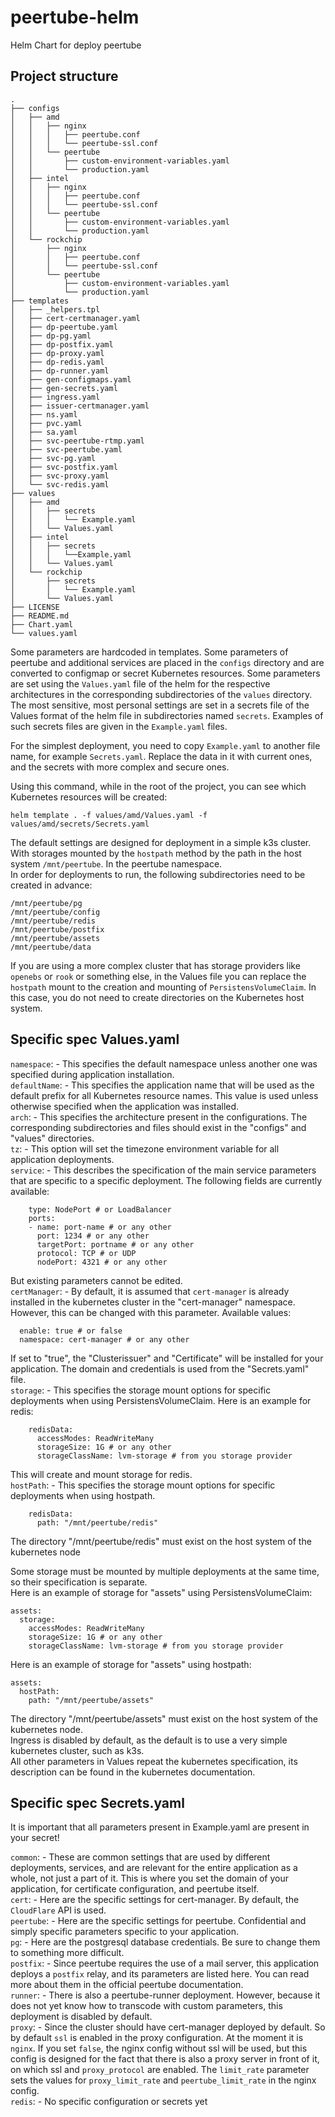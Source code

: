 # peertube-helm
Helm Chart for deploy peertube

## Project structure
```
.
├── configs
│   ├── amd
│   │   ├── nginx
│   │   │   ├── peertube.conf
│   │   │   └── peertube-ssl.conf
│   │   └── peertube
│   │       ├── custom-environment-variables.yaml
│   │       └── production.yaml
│   ├── intel
│   │   ├── nginx
│   │   │   ├── peertube.conf
│   │   │   └── peertube-ssl.conf
│   │   └── peertube
│   │       ├── custom-environment-variables.yaml
│   │       └── production.yaml
│   └── rockchip
│       ├── nginx
│       │   ├── peertube.conf
│       │   └── peertube-ssl.conf
│       └── peertube
│           ├── custom-environment-variables.yaml
│           └── production.yaml
├── templates
│   ├── _helpers.tpl
│   ├── cert-certmanager.yaml
│   ├── dp-peertube.yaml
│   ├── dp-pg.yaml
│   ├── dp-postfix.yaml
│   ├── dp-proxy.yaml
│   ├── dp-redis.yaml
│   ├── dp-runner.yaml
│   ├── gen-configmaps.yaml
│   ├── gen-secrets.yaml
│   ├── ingress.yaml
│   ├── issuer-certmanager.yaml
│   ├── ns.yaml
│   ├── pvc.yaml
│   ├── sa.yaml
│   ├── svc-peertube-rtmp.yaml
│   ├── svc-peertube.yaml
│   ├── svc-pg.yaml
│   ├── svc-postfix.yaml
│   ├── svc-proxy.yaml
│   └── svc-redis.yaml
├── values
│   ├── amd
│   │   ├── secrets
│   │   │   └── Example.yaml
│   │   └── Values.yaml
│   ├── intel
│   │   ├── secrets
│   │   │   └──Example.yaml
│   │   └── Values.yaml
│   └── rockchip
│       ├── secrets
│       │   └── Example.yaml
│       └── Values.yaml
├── LICENSE
├── README.md
├── Chart.yaml
└── values.yaml
```

Some parameters are hardcoded in templates. Some parameters of peertube and additional services are placed in the `configs` directory and are converted to configmap or secret Kubernetes resources. Some parameters are set using the `Values.yaml` ​​file of the helm for the respective architectures in the corresponding subdirectories of the `values` directory. The most sensitive, most personal settings are set in a secrets file of the Values format of the helm file in subdirectories named `secrets`. Examples of such secrets files are given in the `Example.yaml` files.

For the simplest deployment, you need to copy `Example.yaml` to another file name, for example `Secrets.yaml`. Replace the data in it with current ones, and the secrets with more complex and secure ones.

Using this command, while in the root of the project, you can see which Kubernetes resources will be created:
```
helm template . -f values/amd/Values.yaml -f values/amd/secrets/Secrets.yaml
```
The default settings are designed for deployment in a simple k3s cluster. With storages mounted by the `hostpath` method by the path in the host system `/mnt/peertube`. In the peertube namespace.\
In order for deployments to run, the following subdirectories need to be created in advance:
```
/mnt/peertube/pg
/mnt/peertube/config
/mnt/peertube/redis
/mnt/peertube/postfix
/mnt/peertube/assets
/mnt/peertube/data
```
If you are using a more complex cluster that has storage providers like `openebs` or `rook` or something else, in the Values ​​file you can replace the `hostpath` mount to the creation and mounting of `PersistensVolumeClaim`. In this case, you do not need to create directories on the Kubernetes host system.

## Specific spec Values.yaml
`namespace`: - This specifies the default namespace unless another one was specified during application installation.\
`defaultName`: - This specifies the application name that will be used as the default prefix for all Kubernetes resource names. This value is used unless otherwise specified when the application was installed.\
`arch`: - This specifies the architecture present in the configurations. The corresponding subdirectories and files should exist in the "configs" and "values" ​​directories.\
`tz`: - This option will set the timezone environment variable for all application deployments.\
`service`: - This describes the specification of the main service parameters that are specific to a specific deployment. The following fields are currently available:
```
    type: NodePort # or LoadBalancer
    ports:
    - name: port-name # or any other
      port: 1234 # or any other
      targetPort: portname # or any other
      protocol: TCP # or UDP
      nodePort: 4321 # or any other
```
But existing parameters cannot be edited.\
`certManager`: - By default, it is assumed that `cert-manager` is already installed in the kubernetes cluster in the "cert-manager" namespace. However, this can be changed with this parameter. Available values:
```
  enable: true # or false
  namespace: cert-manager # or any other
```
If set to "true", the "Clusterissuer" and "Certificate" will be installed for your application. The domain and credentials is used from the "Secrets.yaml" file.\
`storage`: - This specifies the storage mount options for specific deployments when using PersistensVolumeClaim. Here is an example for redis:
```
    redisData:
      accessModes: ReadWriteMany
      storageSize: 1G # or any other
      storageClassName: lvm-storage # from you storage provider
```
This will create and mount storage for redis.\
`hostPath`: - This specifies the storage mount options for specific deployments when using hostpath.
```
    redisData:
      path: "/mnt/peertube/redis"
```
The directory "/mnt/peertube/redis" must exist on the host system of the kubernetes node

Some storage must be mounted by multiple deployments at the same time, so their specification is separate.\
Here is an example of storage for "assets" using PersistensVolumeClaim:
```
assets:
  storage:
    accessModes: ReadWriteMany
    storageSize: 1G # or any other
    storageClassName: lvm-storage # from you storage provider
```
Here is an example of storage for "assets" using hostpath:
```
assets:
  hostPath:
    path: "/mnt/peertube/assets"
```
The directory "/mnt/peertube/assets" must exist on the host system of the kubernetes node.\
Ingress is disabled by default, as the default is to use a very simple kubernetes cluster, such as k3s.\
All other parameters in Values ​​repeat the kubernetes specification, its description can be found in the kubernetes documentation.

## Specific spec Secrets.yaml
It is important that all parameters present in Example.yaml are present in your secret!

`common`: - These are common settings that are used by different deployments, services, and are relevant for the entire application as a whole, not just a part of it. This is where you set the domain of your application, for certificate configuration, and peertube itself.\
`cert`: - Here are the specific settings for cert-manager. By default, the `CloudFlare` API is used.\
`peertube`: - Here are the specific settings for peertube. Confidential and simply specific parameters specific to your application.\
`pg`: - Here are the postgresql database credentials. Be sure to change them to something more difficult.\
`postfix`: - Since peertube requires the use of a mail server, this application deploys a `postfix` relay, and its parameters are listed here. You can read more about them in the official peertube documentation.\
`runner`: - There is also a peertube-runner deployment. However, because it does not yet know how to transcode with custom parameters, this deployment is disabled by default.\
`proxy`: - Since the cluster should have cert-manager deployed by default. So by default `ssl` is enabled in the proxy configuration. At the moment it is `nginx`. If you set `false`, the nginx config without ssl will be used, but this config is designed for the fact that there is also a proxy server in front of it, on which ssl and `proxy_protocol` are enabled. The `limit_rate` parameter sets the values ​​for `proxy_limit_rate` and `peertube_limit_rate` in the nginx config.\
`redis`: - No specific configuration or secrets yet
